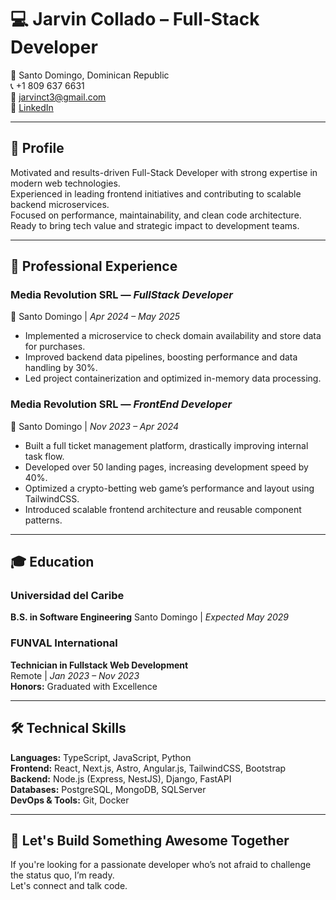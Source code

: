 # 💻 Jarvin Collado – Full-Stack Developer

📍 Santo Domingo, Dominican Republic  
📞 +1 809 637 6631  
📧 <jarvinct3@gmail.com>  
🔗 [LinkedIn](https://linkedin.com/in/jarvin-collado)  

---

## 🧠 Profile

Motivated and results-driven Full-Stack Developer with strong expertise in modern web technologies.  
Experienced in leading frontend initiatives and contributing to scalable backend microservices.  
Focused on performance, maintainability, and clean code architecture.  
Ready to bring tech value and strategic impact to development teams.

---

## 💼 Professional Experience

### Media Revolution SRL — *FullStack Developer*  

📍 Santo Domingo | *Apr 2024 – May 2025*

- Implemented a microservice to check domain availability and store data for purchases.
- Improved backend data pipelines, boosting performance and data handling by 30%.  
- Led project containerization and optimized in-memory data processing.

### Media Revolution SRL — *FrontEnd Developer*

📍 Santo Domingo | *Nov 2023 – Apr 2024*  

- Built a full ticket management platform, drastically improving internal task flow.
- Developed over 50 landing pages, increasing development speed by 40%.
- Optimized a crypto-betting web game’s performance and layout using TailwindCSS.
- Introduced scalable frontend architecture and reusable component patterns.

---

## 🎓 Education

### Universidad del Caribe

**B.S. in Software Engineering**
Santo Domingo | *Expected May 2029*

### FUNVAL International  

**Technician in Fullstack Web Development**  
Remote | *Jan 2023 – Nov 2023*  
**Honors:** Graduated with Excellence

---

## 🛠️ Technical Skills

**Languages:** TypeScript, JavaScript, Python  
**Frontend:** React, Next.js, Astro, Angular.js, TailwindCSS, Bootstrap  
**Backend:** Node.js (Express, NestJS), Django, FastAPI  
**Databases:** PostgreSQL, MongoDB, SQLServer  
**DevOps & Tools:** Git, Docker

---

## 🚀 Let's Build Something Awesome Together

If you're looking for a passionate developer who’s not afraid to challenge the status quo, I’m ready.  
Let's connect and talk code.
